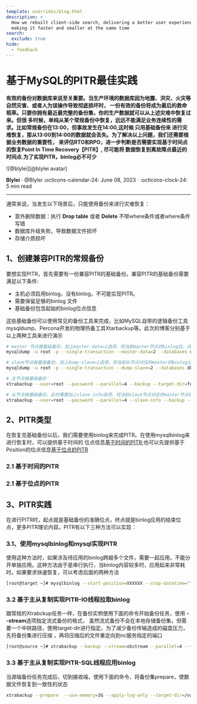 ```yaml
---
template: overrides/blog.html
description: >
  How we rebuilt client-side search, delivering a better user experience while
  making it faster and smaller at the same time
search:
  exclude: true
hide:
  - feedback
---
```


# 基于MySQL的PITR最佳实践

__有效的备份对数据库来说至关重要。当生产环境的数据库因为地震、洪灾、火灾等自然灾害、或者人为误操作导致彻底损坏时，
一份有效的备份将成为最后的救命稻草。只要你拥有最近最完整的备份集，你的生产数据就可以从上述灾难中恢复过来。但很
多时候，单纯从某个常规备份中恢复，远远不能满足业务连续性的需求。比如常规备份在13:00，但事故发生在14:00,这时候
只用基础备份来 进行灾难恢复，那从13:00到14:00的数据就会丢失。为了解决以上问题，我们还需要根据业务数据的重要性，
来评估RTO和RPO，进一步判断是否需要实现基于时间点的恢复**P**oint **I**n **T**ime **R**ecovery【PITR】,
尽可能将 数据恢复到离故障点最近的时间点.为了实现PITR，binlog必不可少__ 

<aside class="mdx-author" markdown>
![@blylei][@blylei avatar]

<span>__Blylei__ · @Blylei</span>
<span>
:octicons-calendar-24: June 08, 2023 ·
:octicons-clock-24: 5 min read
</span>
</aside>

  [@blylei avatar]: https://avatars.githubusercontent.com/u/38288045

---

通常来说，当发生以下场景后，只能使用备份来进行灾难恢复：

- 意外删除数据：执行 **Drop table** 或者 **Delete** 不带where条件或者where条件写错
- 数据库升级失败，导致数据文件损坏
- 存储介质损坏

## 1、创建兼容PITR的常规备份
要想实现PITR，首先需要有一份兼容PITR的基础备份。兼容PITR的基础备份需要满足以下条件:

- 主机必须启用binlog，没有binlog，不可能实现PITR。 
- 需要保留足够的binlog 文件
- 基础备份包含起始的binlog位点信息

这些基础备份可以使用常见的备份工具来完成，比如MySQL自带的逻辑备份工具
mysqldump、Percona开发的物理热备工具Xtarbackup等。此次的博客分别基于以上两种工具来进行演示
```bash
# master 节点做基础备份，加上master-data=2选项，将当前master节点的binlog位、点信息以注释的形式写入到备份文件开头
mysqldump -u root -p --single-transaction --master-data=2 --databases db1 db2 ...dbn > dumpfile_yyyymmdd.sql

# slave节点做基础备份，加上dump-slave=2选项，将当前从节点对应的master的binlog位、点信息以注释的形式写入到备份文件开头
mysqldump -u root -p --single-transaction --dump-slave=2 --databases db1 db2 ...dbn > dumpfile_yyyymmdd.sql
```

```bash
# 主节点做基础备份
xtrabackup --user=root --password --parallel=4 --backup --target-dir=full_path_to_backupdir

# 从节点做基础备份，此时需要加上slave-info选项，将当前slave节点对应的master节点的binlog位点信息登记到单独的文件内
xtrabackup --user=root --password --parallel=4 --slave-info --backup --target-dir=full_path_to_backupdir
```
## 2、PITR类型
在恢复完基础备份以后，我们需要使用binlog来完成PITR。在使用mysqlbinlog来进行恢复时，可以提供基于时间的
位点信息[基于时间的PITR](基于时间的PITR);也可以先提供基于Position的位点信息[基于位点的PITR](基于位点的PITR)

### 2.1 基于时间的PITR

### 2.1 基于位点的PITR

## 3、PITR实践
在进行PITR时，起点就是基础备份的准确位点，终点就是binlog应用的结束位点，更多PITR理论内容。PITR有以下三种方法可以实现：

### 3.1、使用mysqlbinlog和mysql实现PITR

使用这种方法时，如果涉及待应用的binlog跨越多个文件，需要一起应用，不能分开单独应用。这种方法由于是串行执行，当binlog内容较多时，应用起来非常耗时。如果要求快速恢复，可以考虑后面的两种方法
```bash
[root@target ~]# mysqlbinlog --start-position=XXXXXX --stop-datetime="" mysql-binlog.00002 mysql-binlog.00001  | mysql -h 127.0.0.1 -P 3306 -u dba -p
```

### 3.2 基于主从复制实现PITR-IO线程拉取binlog

跟常规的Xtrabckup任务一样，在备份实例使用下面的命令开始备份任务，使用 **--stream**选项指定流式备份的格式，
虽然流式备份不会在本地存储备份集，但需要一个中转路径，使用target-dir进行指定。为了减少备份传输造成的磁盘压力，先将备份集进行压缩
，再将压缩后的文件重定向到nc服务指定的端口

```bash
[root@source ~]# xtrabackup --backup --stream=xbstream --parallel=4 --target-dir=/tmp | pigz -c --fast | nc -w 2 target_ip 2222
```

### 3.3 基于主从复制实现PITR-SQL线程应用binlog

当源端备份任务完成后，切到接收端，使用下面的命令，将备份集prepare，使数据文件恢复到一致性的状态

```bash
xtrabackup --prepare  --use-memory=3G --apply-log-only --target-dir=/var/lib/mysql
```